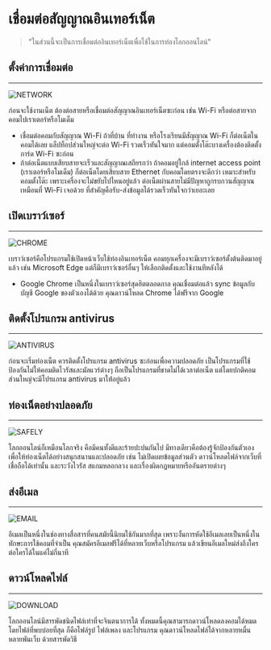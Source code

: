 # เชื่อมต่อสัญญาณอินเทอร์เน็ต
>"ในส่วนนี้จะเป็นการเชื่อมต่ออินเทอร์เน็ตเพื่อใช้ในการท่องโลกออนไลน์"


## ตั้งค่าการเชื่อมต่อ
---
![NETWORK](https://i0.wp.com/pureinfotech.com/wp-content/uploads/2017/02/network-internet-status-settings.jpg?resize=827%2C615&quality=78&strip=all&ssl=1)

ก่อนจะใช้งานเน็ต ต้องต่อสายหรือเชื่อมต่อสัญญาณอินเทอร์เน็ตซะก่อน เช่น Wi-Fi หรือต่อสายจากคอมไปเราเตอร์หรือโมเด็ม

- เชื่อมต่อคอมกับสัญญาณ Wi-Fi ถ้าที่บ้าน ที่ทำงาน หรือโรงเรียนมีสัญญาณ Wi-Fi ก็ต่อเน็ตในคอมได้เลย แล็ปท็อปส่วนใหญ่จะต่อ Wi-Fi รวดเร็วทันใจมาก แต่คอมตั้งโต๊ะบางเครื่องต้องติดตั้งการ์ด Wi-Fi ซะก่อน
- ถ้าต่อเน็ตแบบเสียบสายจะเร็วและสัญญาณเสถียรกว่า ถ้าคอมอยู่ใกล้ internet access point (เราเตอร์หรือโมเด็ม) ก็ต่อเน็ตโดยเสียบสาย Ethernet กับคอมโดยตรงจะดีกว่า เหมาะสำหรับคอมตั้งโต๊ะ เพราะเครื่องจะไม่ขยับไปไหนอยู่แล้ว ต่อเน็ตผ่านสายไม่มีปัญหาถูกรบกวนสัญญาณเหมือนที่ Wi-Fi เจอด้วย ที่สำคัญคือรับ-ส่งข้อมูลได้รวดเร็วทันใจกว่าเยอะเลย


## เปิดเบราว์เซอร์
---
![CHROME](https://is3-ssl.mzstatic.com/image/thumb/Purple122/v4/30/b3/c1/30b3c130-a997-83e2-b341-b3a361e8ff0e/AppIcon-0-1x_U007emarketing-0-0-0-6-0-0-sRGB-85-220.png/1200x630wa.png)

เบราว์เซอร์คือโปรแกรมใช้เปิดหน้าเว็บใช้ท่องอินเทอร์เน็ต คอมทุกเครื่องจะมีเบราว์เซอร์ตั้งต้นติดมาอยู่แล้ว เช่น Microsoft Edge  แต่ก็มีเบราว์เซอร์อื่นๆ ให้เลือกติดตั้งและใช้งานทีหลังได้

- Google Chrome เป็นหนึ่งในเบราว์เซอร์สุดฮิตตลอดกาล คุณเชื่อมต่อแล้ว sync ข้อมูลกับ บัญชี Google ของตัวเองได้ด้วย คุณดาวน์โหลด Chrome ได้ฟรีจาก Google


## ติดตั้งโปรแกรม antivirus
---
![ANTIVIRUS](https://static.safetydetectives.com/wp-content/uploads/2020/06/10-Best-Antivirus-in-2020-Windows-Android-iOS-Mac.jpg)

ก่อนจะเริ่มท่องเน็ต ควรติดตั้งโปรแกรม antivirus ซะก่อนเพื่อความปลอดภัย เป็นโปรแกรมที่ใช้ป้องกันไม่ให้คอมติดไวรัสและมัลแวร์ต่างๆ ถือเป็นโปรแกรมที่ขาดไม่ได้เวลาต่อเน็ต แต่โดยปกติคอมส่วนใหญ่จะมีโปรแกรม antivirus มาให้่อยู่แล้ว

## ท่องเน็ตอย่างปลอดภัย
---
![SAFELY](https://www.urdumania.net/wp-content/uploads/2019/03/Uses-of-Internet-in-Our-Daily-Life.jpg)

โลกออนไลน์ก็เหมือนโลกจริง คือมีคนทั้งดีและร้ายปะปนกันไป มีทางเดียวคือต้องรู้จักป้องกันตัวเอง เพื่อให้ท่องเน็ตได้อย่างสนุกสนานและปลอดภัย เช่น ไม่เปิดเผยข้อมูลส่วนตัว ดาวน์โหลดไฟล์จากเว็บที่เชื่อถือได้เท่านั้น และระวังไวรัส สแกมหลอกลวง และเรื่องผิดกฎหมายหรืออันตรายต่างๆ

## ส่งอีเมล
---
![EMAIL](https://cdn.medcom.id/dynamic/content/2021/03/24/1257207/boQ7EVHdSG.jpg?w=480)

อีเมลเป็นหนึ่งในช่องทางสื่อสารที่คนสมัยนี้นิยมใช้กันมากที่สุด เพราะงั้นการหัดใช้อีเมลเลยเป็นหนึ่งในทักษะการใช้คอมที่จำเป็น คุณสมัครอีเมลฟรีได้ที่หลายเว็บหรือโปรแกรม แล้วเขียนอีเมลใหม่ส่งถึงใครต่อใครได้ในแค่ไม่กี่นาที


## ดาวน์โหลดไฟล์
---
![DOWNLOAD](https://mkracunari.rs/wp-content/uploads/2022/04/Download.jpeg)

โลกออนไลน์มีสารพัดชนิดไฟล์เท่าที่จะจินตนาการได้ ทั้งหมดนี้คุณสามารถดาวน์โหลดลงคอมได้หมด โดยไฟล์ที่พบบ่อยที่สุด ก็คือไฟล์รูป ไฟล์เพลง และโปรแกรม คุณดาวน์โหลดไฟล์ได้จากหลายหมื่นหลายพันเว็บ ด้วยสารพัดวิธี
